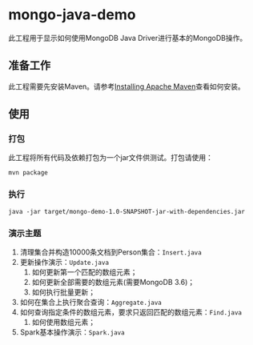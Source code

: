 # mongo-java-demo
此工程用于显示如何使用MongoDB Java Driver进行基本的MongoDB操作。

## 准备工作
此工程需要先安装Maven。请参考[Installing Apache Maven](https://maven.apache.org/install.html)查看如何安装。

## 使用
### 打包
此工程将所有代码及依赖打包为一个jar文件供测试。打包请使用：
```
mvn package
```

### 执行
```
java -jar target/mongo-demo-1.0-SNAPSHOT-jar-with-dependencies.jar
```

### 演示主题
1. 清理集合并构造10000条文档到Person集合：`Insert.java`
1. 更新操作演示：`Update.java`
    1. 如何更新第一个匹配的数组元素；
    1. 如何更新全部需要的数组元素(需要MongoDB 3.6)；
    1. 如何执行批量更新；
1. 如何在集合上执行聚合查询：`Aggregate.java`
1. 如何查询指定条件的数组元素，要求只返回匹配的数组元素：`Find.java`
    1. 如何使用数组元素；
1. Spark基本操作演示：`Spark.java`